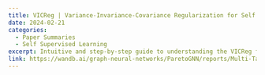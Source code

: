 ```yaml
---
title: VICReg | Variance-Invariance-Covariance Regularization for Self Supervised Learning
date: 2024-02-21
categories:
  - Paper Summaries
  - Self Supervised Learning
excerpt: Intuitive and step-by-step guide to understanding the VICReg framework for Self Supervised Learning, along with interactive visualizations and code
link: https://wandb.ai/graph-neural-networks/ParetoGNN/reports/Multi-Task-Self-Supervised-Graph-Representation-Learning--Vmlldzo2NzM1MzQw
---
```

